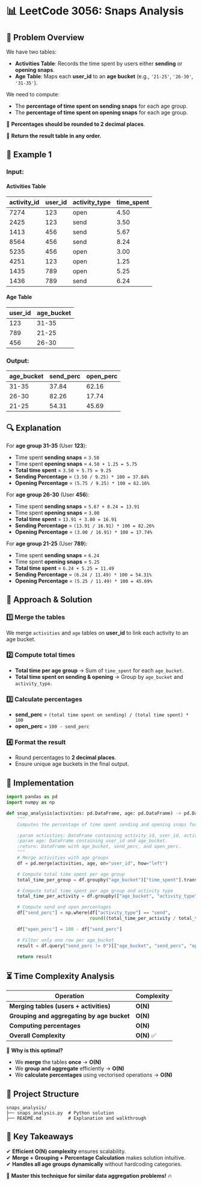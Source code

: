# 📊 **LeetCode 3056: Snaps Analysis**

## 📌 **Problem Overview**

We have two tables:

- **Activities Table**: Records the time spent by users either **sending** or **opening snaps**.
- **Age Table**: Maps each **user_id** to an **age bucket** (e.g., `'21-25'`, `'26-30'`, `'31-35'`).

We need to compute:

- The **percentage of time spent on sending snaps** for each age group.
- The **percentage of time spent on opening snaps** for each age group.

📌 **Percentages should be rounded to 2 decimal places**.

🔹 **Return the result table in any order.**

## 📝 **Example 1**

### **Input:**
#### **Activities Table**
| activity_id | user_id | activity_type | time_spent |
|------------|---------|--------------|------------|
| 7274       | 123     | open         | 4.50       |
| 2425       | 123     | send         | 3.50       |
| 1413       | 456     | send         | 5.67       |
| 8564       | 456     | send         | 8.24       |
| 5235       | 456     | open         | 3.00       |
| 4251       | 123     | open         | 1.25       |
| 1435       | 789     | open         | 5.25       |
| 1436       | 789     | send         | 6.24       |

#### **Age Table**
| user_id | age_bucket |
|---------|-----------|
| 123     | 31-35     |
| 789     | 21-25     |
| 456     | 26-30     |

### **Output:**
| age_bucket | send_perc | open_perc |
|------------|----------|-----------|
| 31-35      | 37.84    | 62.16     |
| 26-30      | 82.26    | 17.74     |
| 21-25      | 54.31    | 45.69     |

## 🔍 **Explanation**
For **age group 31-35** (User **123**):
- Time spent **sending snaps** = `3.50`
- Time spent **opening snaps** = `4.50 + 1.25 = 5.75`
- **Total time spent** = `3.50 + 5.75 = 9.25`
- **Sending Percentage** = `(3.50 / 9.25) * 100 = 37.84%`
- **Opening Percentage** = `(5.75 / 9.25) * 100 = 62.16%`

For **age group 26-30** (User **456**):
- Time spent **sending snaps** = `5.67 + 8.24 = 13.91`
- Time spent **opening snaps** = `3.00`
- **Total time spent** = `13.91 + 3.00 = 16.91`
- **Sending Percentage** = `(13.91 / 16.91) * 100 = 82.26%`
- **Opening Percentage** = `(3.00 / 16.91) * 100 = 17.74%`

For **age group 21-25** (User **789**):
- Time spent **sending snaps** = `6.24`
- Time spent **opening snaps** = `5.25`
- **Total time spent** = `6.24 + 5.25 = 11.49`
- **Sending Percentage** = `(6.24 / 11.49) * 100 = 54.31%`
- **Opening Percentage** = `(5.25 / 11.49) * 100 = 45.69%`

## 🚀 **Approach & Solution**
### **1️⃣ Merge the tables**
We merge `activities` and `age` tables on **user_id** to link each activity to an age bucket.

### **2️⃣ Compute total times**
- **Total time per age group** → Sum of `time_spent` for each `age_bucket`.
- **Total time spent on sending & opening** → Group by `age_bucket` and `activity_type`.

### **3️⃣ Calculate percentages**
- **send_perc** = `(total time spent on sending) / (total time spent) * 100`
- **open_perc** = `100 - send_perc`

### **4️⃣ Format the result**
- Round percentages to **2 decimal places**.
- Ensure unique age buckets in the final output.

## 📝 **Implementation**
```python
import pandas as pd
import numpy as np

def snap_analysis(activities: pd.DataFrame, age: pd.DataFrame) -> pd.DataFrame:
    """
    Computes the percentage of time spent sending and opening snaps for each age group.

    :param activities: DataFrame containing activity_id, user_id, activity_type, and time_spent.
    :param age: DataFrame containing user_id and age_bucket.
    :return: DataFrame with age_bucket, send_perc, and open_perc.
    """
    # Merge activities with age groups
    df = pd.merge(activities, age, on="user_id", how="left")

    # Compute total time spent per age group
    total_time_per_group = df.groupby("age_bucket")["time_spent"].transform("sum")

    # Compute total time spent per age group and activity type
    total_time_per_activity = df.groupby(["age_bucket", "activity_type"])["time_spent"].transform("sum")

    # Compute send and open percentages
    df["send_perc"] = np.where(df["activity_type"] == "send",
                               round((total_time_per_activity / total_time_per_group) * 100, 2), 0)

    df["open_perc"] = 100 - df["send_perc"]

    # Filter only one row per age_bucket
    result = df.query("send_perc != 0")[["age_bucket", "send_perc", "open_perc"]].drop_duplicates("age_bucket")

    return result
```

## ⏳ **Time Complexity Analysis**
| Operation                         | Complexity |
|------------------------------------|------------|
| **Merging tables (users + activities)** | **O(N)** |
| **Grouping and aggregating by age bucket** | **O(N)** |
| **Computing percentages** | **O(N)** |
| **Overall Complexity** | **O(N)** ✅ |

🔹 **Why is this optimal?**
- We **merge** the tables **once** → **O(N)**
- We **group and aggregate** efficiently → **O(N)**
- We **calculate percentages** using vectorised operations → **O(N)**

## 📂 **Project Structure**
```
snaps_analysis/
├── snaps_analysis.py  # Python solution
├── README.md          # Explanation and walkthrough
```

## 🎯 **Key Takeaways**
✔ **Efficient O(N) complexity** ensures scalability.  
✔ **Merge + Grouping + Percentage Calculation** makes solution intuitive.  
✔ **Handles all age groups dynamically** without hardcoding categories.  

🚀 **Master this technique for similar data aggregation problems!** 🔥  